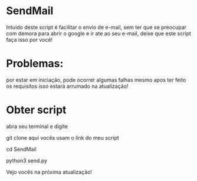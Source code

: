 # SendMail
Intuido deste script é facilitar o envio de e-mail,  sem ter que se preocupar com demora para abrir o google e ir ate ao seu e-mail, deixe que este script faça isso por você!


# Problemas:

por estar em iniciação, pode ocorrer algumas falhas mesmo apos ter feito os requisitos
isso estará arrumado na atualização!


# Obter script

abra seu terminal e digite 

git clone aqui vocês usam o link do meu script

cd SendMail

python3 send.py

Vejo vocês na próxima atualização!
